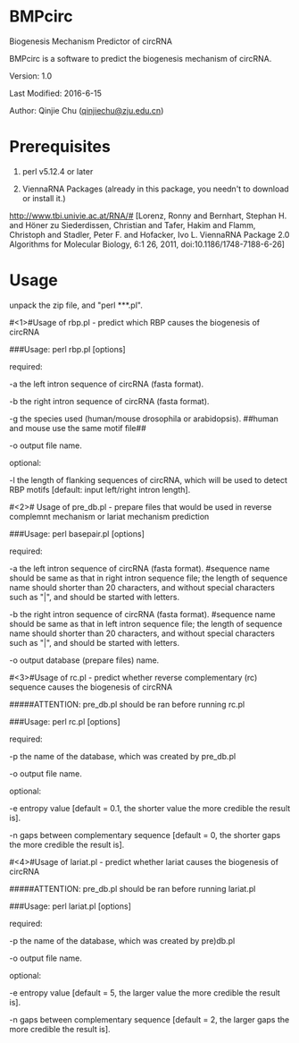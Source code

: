 # BMPcirc
Biogenesis Mechanism Predictor of circRNA

BMPcirc is a software to predict the biogenesis mechanism of circRNA.

Version: 1.0

Last Modified: 2016-6-15

Author: Qinjie Chu (qinjiechu@zju.edu.cn)

# Prerequisites
1. perl v5.12.4 or later

2. ViennaRNA Packages (already in this package, you needn't to download or install it.)

http://www.tbi.univie.ac.at/RNA/#
[Lorenz, Ronny and Bernhart, Stephan H. and Höner zu Siederdissen, Christian and Tafer, Hakim and Flamm, Christoph and Stadler, Peter F. and Hofacker, Ivo L. ViennaRNA Package 2.0 Algorithms for Molecular Biology, 6:1 26, 2011, doi:10.1186/1748-7188-6-26]


# Usage
unpack the zip file, and "perl ***.pl".

#<1>#Usage of rbp.pl - predict which RBP causes the biogenesis of circRNA

###Usage: perl rbp.pl [options]

 required:
 
  -a	the left intron sequence of circRNA (fasta format).
  
  -b	the right intron sequence of circRNA (fasta format).
  
  -g	the species used (human/mouse drosophila or arabidopsis). ##human and mouse use the same motif file##
  
  -o	output file name.
  
 optional:
 
  -l	the length of flanking sequences of circRNA, which will be used to detect RBP motifs [default: input left/right intron length].


#<2># Usage of pre_db.pl - prepare files that would be used in reverse complemnt mechanism or lariat mechanism prediction

###Usage: perl basepair.pl [options]

 required:
 
  -a	the left intron sequence of circRNA (fasta format).  #sequence name should be same as that in right intron sequence file; the length of sequence name should shorter than 20 characters, and without special characters such as "|", and should be started with letters.
  
  -b	the right intron sequence of circRNA (fasta format).  #sequence name should be same as that in left intron sequence file; the length of sequence name should shorter than 20 characters, and without special characters such as "|", and should be started with letters.
  
  -o	output database (prepare files) name.


#<3>#Usage of rc.pl - predict whether reverse complementary (rc) sequence causes the biogenesis of circRNA

#####ATTENTION: pre_db.pl should be ran before running rc.pl

###Usage: perl rc.pl [options]

 required:
 
  -p	the name of the database, which was created by pre_db.pl
  
  -o	output file name.
  
 optional:
 
  -e	entropy value [default = 0.1, the shorter value the more credible the result is].
  
  -n	gaps between complementary sequence [default = 0, the shorter gaps the more credible the result is].


#<4>#Usage of lariat.pl - predict whether lariat causes the biogenesis of circRNA

#####ATTENTION: pre_db.pl should be ran before running lariat.pl

###Usage: perl lariat.pl [options]

 required:
 
  -p	the name of the database, which was created by pre)db.pl
  
  -o	output file name.
  
 optional:
 
  -e	entropy value [default = 5, the larger value the more credible the result is].
  
  -n	gaps between complementary sequence [default = 2, the larger gaps the more credible the result is].

